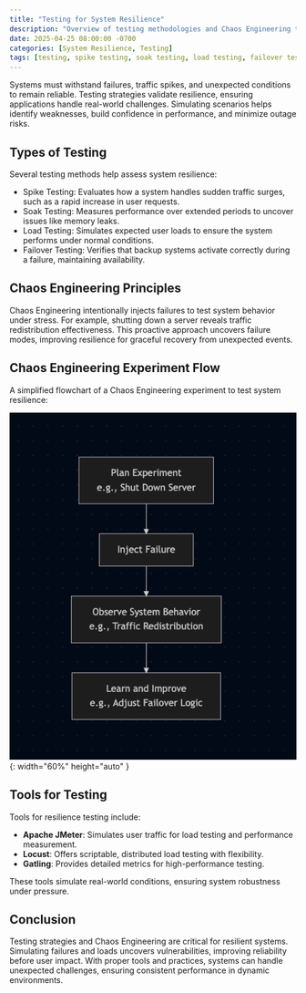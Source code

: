 ```yaml
---
title: "Testing for System Resilience"
description: "Overview of testing methodologies and Chaos Engineering to validate system resilience."
date: 2025-04-25 08:00:00 -0700
categories: [System Resilience, Testing]
tags: [testing, spike testing, soak testing, load testing, failover testing, chaos engineering, apache jmeter, locust, gatling, system reliability]
---
```


Systems must withstand failures, traffic spikes, and unexpected conditions to remain reliable. Testing strategies validate resilience, ensuring applications handle real-world challenges. Simulating scenarios helps identify weaknesses, build confidence in performance, and minimize outage risks.

## Types of Testing
Several testing methods help assess system resilience:

* Spike Testing: Evaluates how a system handles sudden traffic surges, such as a rapid increase in user requests.
* Soak Testing: Measures performance over extended periods to uncover issues like memory leaks.
* Load Testing: Simulates expected user loads to ensure the system performs under normal conditions.
* Failover Testing: Verifies that backup systems activate correctly during a failure, maintaining availability.

## Chaos Engineering Principles
Chaos Engineering intentionally injects failures to test system behavior under stress. For example, shutting down a server reveals traffic redistribution effectiveness. This proactive approach uncovers failure modes, improving resilience for graceful recovery from unexpected events.

## Chaos Engineering Experiment Flow

A simplified flowchart of a Chaos Engineering experiment to test system resilience:
    
![Desktop View](/assets/img/posts/20250425/chaos-flow.png){: width="60%" height="auto" }

## Tools for Testing
Tools for resilience testing include:
- **Apache JMeter**: Simulates user traffic for load testing and performance measurement.
- **Locust**: Offers scriptable, distributed load testing with flexibility.
- **Gatling**: Provides detailed metrics for high-performance testing.

These tools simulate real-world conditions, ensuring system robustness under pressure.

## Conclusion
Testing strategies and Chaos Engineering are critical for resilient systems. Simulating failures and loads uncovers vulnerabilities, improving reliability before user impact. With proper tools and practices, systems can handle unexpected challenges, ensuring consistent performance in dynamic environments.